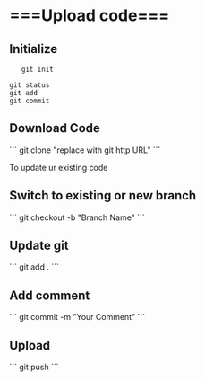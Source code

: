 <h1>===Upload code===</h1>

<h2>Initialize</h2>

```
   git init
```

```
git status
git add
git commit
```

<h2>Download Code</h2>
```
git clone "replace with git http URL"
```

To update ur existing code

<h2>Switch to existing or new branch</h2>
```
git checkout -b "Branch Name"
```
<h2>Update git</h2>
```
git add .
```
<h2>Add comment</h2>
```
git commit -m "Your Comment"
```
<h2>Upload</h2>
```
git push
```
